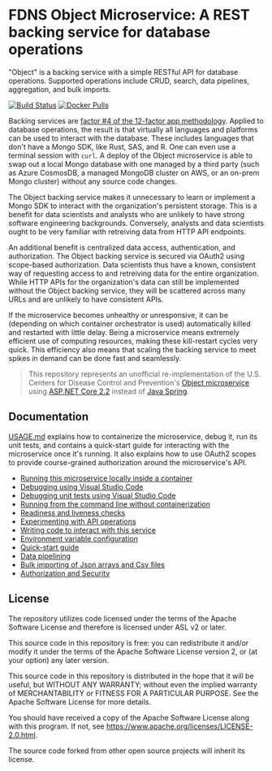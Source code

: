 # FDNS Object Microservice: A REST backing service for database operations

"Object" is a backing service with a simple RESTful API for database operations. Supported operations include CRUD, search, data pipelines, aggregation, and bulk imports.

[![Build Status](https://travis-ci.org/erik1066/fdns-ms-dotnet-object.svg?branch=master)](https://travis-ci.org/erik1066/fdns-ms-dotnet-object)
[![Docker Pulls](https://img.shields.io/docker/pulls/biohazard501/fdns-ms-dotnet-object.svg)](https://hub.docker.com/r/biohazard501/fdns-ms-dotnet-object/)

Backing services are [factor #4 of the 12-factor app methodology](https://12factor.net/backing-services). Applied to database operations, the result is that virtually all languages and platforms can be used to interact with the database. These includes languages that don't have a Mongo SDK, like Rust, SAS, and R. One can even use a terminal session with `curl`. A deploy of the Object microservice is able to swap out a local Mongo database with one managed by a third party (such as Azure CosmosDB, a managed MongoDB cluster on AWS, or an on-prem Mongo cluster) without any source code changes. 

The Object backing service makes it unnecessary to learn or implement a Mongo SDK to interact with the organization's persistent storage. This is a benefit for data scientists and analysts who are unlikely to have strong software engineering backgrounds. Conversely, analysts and data scientists ought to be very familiar with retreiving data from HTTP API endpoints.

An additional benefit is centralized data access, authentication, and authorization. The Object backing service is secured via OAuth2 using scope-based authorization. Data scientists thus have a known, consistent way of requesting access to and retreiving data for the entire organization. While HTTP APIs for the organization's data can still be implemented without the Object backing service, they will be scattered across many URLs and are unlikely to have consistent APIs.

If the microservice becomes unhealthy or unresponsive, it can be (depending on which container orchestrator is used) automatically killed and restarted with little delay. Being a microservice means extremely efficient use of computing resources, making these kill-restart cycles very quick. This efficiency also means that scaling the backing service to meet spikes in demand can be done fast and seamlessly.

> This repository represents an unofficial re-implementation of the U.S. Centers for Disease Control and Prevention's [Object microservice](https://github.com/CDCgov/fdns-ms-object) using [ASP.NET Core 2.2](https://docs.microsoft.com/en-us/aspnet/core/release-notes/aspnetcore-2.2?view=aspnetcore-2.2) instead of [Java Spring](https://spring.io/).


## Documentation
[USAGE.md](docs/USAGE.md) explains how to containerize the microservice, debug it, run its unit tests, and contains a quick-start guide for interacting with the microservice once it's running. It also explains how to use OAuth2 scopes to provide course-grained authorization around the microservice's API.

- [Running this microservice locally inside a container](docs/USAGE.md#running-this-microservice-locally-inside-a-container)
- [Debugging using Visual Studio Code](docs/USAGE.md#debugging-using-visual-studio-code)
- [Debugging unit tests using Visual Studio Code](docs/USAGE.md#debugging-unit-tests-using-visual-studio-code)
- [Running from the command line without containerization](docs/USAGE.md#running-from-the-command-line-without-containerization)
- [Readiness and liveness checks](docs/USAGE.md#readiness-and-liveness-checks)
- [Experimenting with API operations](docs/USAGE.md#experimenting-with-api-operations)
- [Writing code to interact with this service](docs/USAGE.md#writing-code-to-interact-with-this-service)
- [Environment variable configuration](docs/USAGE.md#environment-variable-configuration)
- [Quick-start guide](docs/USAGE.md#quick-start-guide)
- [Data pipelining](docs/USAGE.md#data-pipelining)
- [Bulk importing of Json arrays and Csv files](docs/USAGE.md#bulk-importing-of-json-arrays-and-csv-files)
- [Authorization and Security](docs/USAGE.md#authorization-and-security)

## License
The repository utilizes code licensed under the terms of the Apache Software License and therefore is licensed under ASL v2 or later.

This source code in this repository is free: you can redistribute it and/or modify it under the terms of the Apache Software License version 2, or (at your option) any later version.

This source code in this repository is distributed in the hope that it will be useful, but WITHOUT ANY WARRANTY; without even the implied warranty of MERCHANTABILITY or FITNESS FOR A
PARTICULAR PURPOSE. See the Apache Software License for more details.

You should have received a copy of the Apache Software License along with this program. If not, see https://www.apache.org/licenses/LICENSE-2.0.html.

The source code forked from other open source projects will inherit its license.